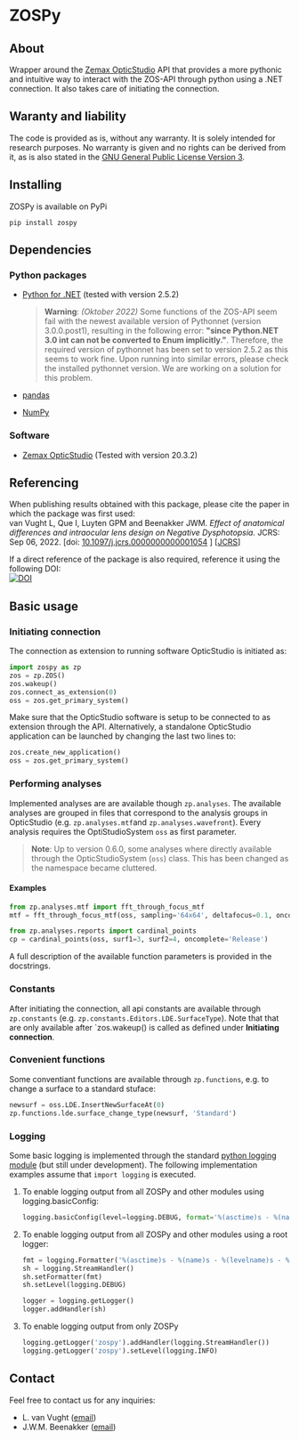 # ZOSPy

## About
Wrapper around the [Zemax OpticStudio](https://www.zemax.com/pages/opticstudio) API that provides a more pythonic and intuitive way to interact with the ZOS-API through python using a .NET connection. It also takes care of initiating the connection.

## Waranty and liability
The code is provided as is, without any warranty. It is solely intended for research purposes. No warranty is given and no rights can be derived from it, as is also stated in the [GNU General Public License Version 3](https://github.com/MREYE-LUMC/ZOSPy/blob/b26c2627d625f19545159dbf938847a9ebaf5a67/LICENSE.txt).

## Installing

ZOSPy is available on PyPi

```
pip install zospy
```

## Dependencies
### Python packages
- [Python for .NET](http://pythonnet.github.io/) (tested with version 2.5.2)
   > **Warning**: _(Oktober 2022)_
   Some functions of the ZOS-API seem fail with the newest available version of Pythonnet (version 3.0.0.post1), resulting in the following error: **"since Python.NET 3.0 int can not be converted to Enum implicitly."**. Therefore, the required version of pythonnet has been set to version 2.5.2 as this seems to work fine. Upon running into similar errors, please check the installed pythonnet version. We are working on a solution for this problem.

- [pandas](https://pandas.pydata.org/)
- [NumPy](https://numpy.org/)

### Software
- [Zemax OpticStudio](https://www.zemax.com/pages/opticstudio) (Tested with version 20.3.2)

## Referencing
When publishing results obtained with this package, please cite the paper in which the package was first used:<br>
van Vught L, Que I, Luyten GPM and Beenakker JWM.
_Effect of anatomical differences and intraocular lens design on Negative Dysphotopsia._
JCRS: Sep 06, 2022.
[doi: [10.1097/j.jcrs.0000000000001054](https://doi.org/10.1097/j.jcrs.0000000000001054) ] [[JCRS](https://journals.lww.com/jcrs/Abstract/9900/Effect_of_anatomical_differences_and_intraocular.107.aspx)]

If a direct reference of the package is also required, reference it using the following DOI:<br>
[![DOI](https://zenodo.org/badge/403590410.svg)](https://zenodo.org/badge/latestdoi/403590410)

## Basic usage
### Initiating connection
The connection as extension to running software OpticStudio is initiated as:

```python
import zospy as zp
zos = zp.ZOS()
zos.wakeup()
zos.connect_as_extension(0)
oss = zos.get_primary_system()
```
Make sure that the OpticStudio software is setup to be connected to as extension through the API. Alternatively, a standalone OpticStudio application can be launched by changing the last two lines to:

```python
zos.create_new_application()
oss = zos.get_primary_system()
```

### Performing analyses
Implemented analyses are are available though `zp.analyses`. The available analyses are grouped in files that correspond to the analysis groups in OpticStudio (e.g. `zp.analyses.mtf`and `zp.analyses.wavefront`). Every analysis requires the OptiStudioSystem `oss` as first parameter.

> **Note**:
> Up to version 0.6.0, some analyses where directly available through the OpticStudioSystem (`oss`) class. This has been changed as the namespace became cluttered.

#### Examples
```python
from zp.analyses.mtf import fft_through_focus_mtf
mtf = fft_through_focus_mtf(oss, sampling='64x64', deltafocus=0.1, oncomplete='Close')
```

```python
from zp.analyses.reports import cardinal_points
cp = cardinal_points(oss, surf1=3, surf2=4, oncomplete='Release')
```

A full description of the available function parameters is provided in the docstrings.


### Constants
After initiating the connection, all api constants are available through `zp.constants` (e.g. `zp.constants.Editors.LDE.SurfaceType`). Note that that are only available after `zos.wakeup() is called as defined under **Initiating connection**.


### Convenient functions
Some conventiant functions are available through `zp.functions`, e.g. to change a surface to a standard stuface:

```python
newsurf = oss.LDE.InsertNewSurfaceAt(0)
zp.functions.lde.surface_change_type(newsurf, 'Standard')
```

### Logging
Some basic logging is implemented through the standard [python logging module](https://docs.python.org/3/library/logging.html) (but still under development). The following implementation examples assume that `import logging` is executed.

1. To enable logging output from all ZOSPy and other modules using logging.basicConfig:
    ```python
    logging.basicConfig(level=logging.DEBUG, format='%(asctime)s - %(name)s - %(levelname)s - %(message)s')
    ```
2. To enable logging output from all ZOSPy and other modules using a root logger:
    ```python
    fmt = logging.Formatter('%(asctime)s - %(name)s - %(levelname)s - %(message)s')
    sh = logging.StreamHandler()
    sh.setFormatter(fmt)
    sh.setLevel(logging.DEBUG)

    logger = logging.getLogger()
    logger.addHandler(sh)
    ```
3. To enable logging output from only ZOSPy
    ```python
    logging.getLogger('zospy').addHandler(logging.StreamHandler())
    logging.getLogger('zospy').setLevel(logging.INFO)
    ```

## Contact
Feel free to contact us for any inquiries:
- L. van Vught ([email](mailto:l.van_vught@lumc.nl))
- J.W.M. Beenakker ([email](mailto:j.w.m.beenakker@lumc.nl))
